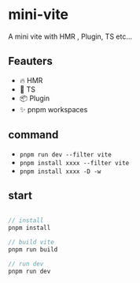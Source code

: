 # mini-vite

A mini vite with HMR , Plugin, TS etc...

## Feauters

- 🔥 HMR
- 🔧 TS
- 📦 Plugin
- ✨ pnpm workspaces

## command

- `pnpm run dev --filter vite`
- `pnpm install xxxx --filter vite`
- `pnpm install xxxx -D -w`

## start

```javascript

// install
pnpm install

// build vite
pnpm run build

// run dev
pnpm run dev

```
